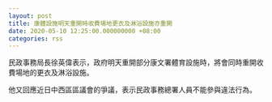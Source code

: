 ```yaml
---
layout: post
title: 康體設施明天重開時收費場地更衣及淋浴設施亦重開
date: 2020-05-10 12:25:00.000000000 +08:00
categories: rss
---
```


民政事務局長徐英偉表示，政府明天重開部分康文署體育設施時，將會同時重開收費場地的更衣及淋浴設施。

他又回應近日中西區區議會的爭議，表示民政事務總署人員不能參與違法行為。
